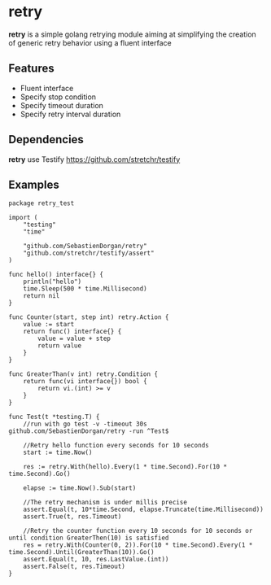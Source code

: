 # retry

**retry** is a simple golang retrying module aiming at simplifying the creation of generic retry behavior using a fluent interface

## Features
* Fluent interface
* Specify stop condition
* Specify timeout duration
* Specify retry interval duration

## Dependencies
**retry** use Testify https://github.com/stretchr/testify

## Examples

```golang
package retry_test

import (
	"testing"
	"time"

	"github.com/SebastienDorgan/retry"
	"github.com/stretchr/testify/assert"
)

func hello() interface{} {
	println("hello")
	time.Sleep(500 * time.Millisecond)
	return nil
}

func Counter(start, step int) retry.Action {
	value := start
	return func() interface{} {
		value = value + step
		return value
	}
}

func GreaterThan(v int) retry.Condition {
	return func(vi interface{}) bool {
		return vi.(int) >= v
	}
}

func Test(t *testing.T) {
	//run with go test -v -timeout 30s github.com/SebastienDorgan/retry -run ^Test$

	//Retry hello function every seconds for 10 seconds
	start := time.Now()

	res := retry.With(hello).Every(1 * time.Second).For(10 * time.Second).Go()

	elapse := time.Now().Sub(start)

	//The retry mechanism is under millis precise
	assert.Equal(t, 10*time.Second, elapse.Truncate(time.Millisecond))
	assert.True(t, res.Timeout)

	//Retry the counter function every 10 seconds for 10 seconds or until condition GreaterThen(10) is satisfied
	res = retry.With(Counter(0, 2)).For(10 * time.Second).Every(1 * time.Second).Until(GreaterThan(10)).Go()
	assert.Equal(t, 10, res.LastValue.(int))
	assert.False(t, res.Timeout)
}

```
